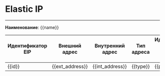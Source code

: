 # Elastic IP
***  
**Наименование**: {{name}}

| **Идентификатор EIP** | **Внешний адрес** | **Внутренний адрес** | **Тип адреса** | **Идентификатор порта для которого привязан IP** | **Тенант** | **Датацентр** |
|-----------------------|-------------------|----------------------|----------------|--------------------------------------------------|------------|---------------|
| {{id}}                | {{ext_address}}   | {{int_address}}      | {{type}}       | {{port_id}}                                      | {{tenant}} | {{DC}}        |
